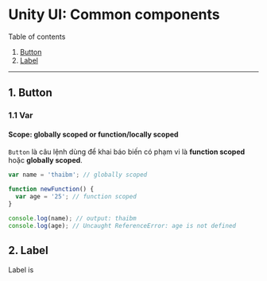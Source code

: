 # Unity UI: Common components

Table of contents

1. [Button](#1-Button)
2. [Label](#2-Label)

---

## 1. Button

### 1.1 Var

#### Scope: globally scoped or function/locally scoped

`Button` là câu lệnh dùng để khai báo biến có phạm vi là **function scoped** hoặc **globally scoped**.  


```javascript
var name = 'thaibm'; // globally scoped

function newFunction() {
  var age = '25'; // function scoped
}

console.log(name); // output: thaibm
console.log(age); // Uncaught ReferenceError: age is not defined
```

## 2. Label
Label is 

